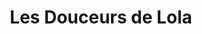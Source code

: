 ---
title: "Les Douceurs de Lola"
url: /sotteville-les-rouen/les-douceurs-de-lola/
shop: Bäckerei
---